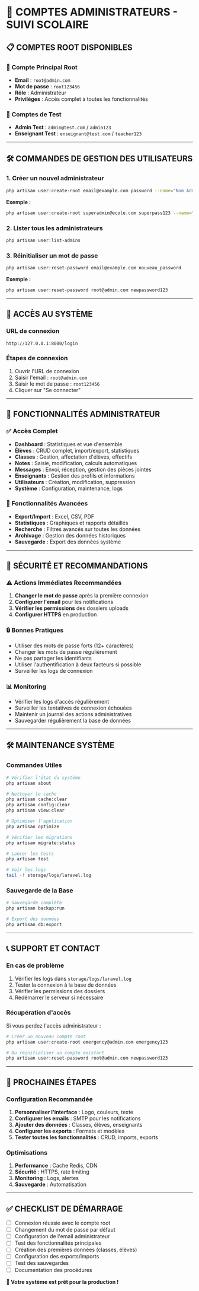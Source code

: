 # 🔐 COMPTES ADMINISTRATEURS - SUIVI SCOLAIRE

## 📋 **COMPTES ROOT DISPONIBLES**

### 🎯 **Compte Principal Root**
- **Email** : `root@admin.com`
- **Mot de passe** : `root123456`
- **Rôle** : Administrateur
- **Privilèges** : Accès complet à toutes les fonctionnalités

### 🔧 **Comptes de Test**
- **Admin Test** : `admin@test.com` / `admin123`
- **Enseignant Test** : `enseignant@test.com` / `teacher123`

---

## 🛠️ **COMMANDES DE GESTION DES UTILISATEURS**

### **1. Créer un nouvel administrateur**
```bash
php artisan user:create-root email@example.com password --name="Nom Administrateur"
```

**Exemple :**
```bash
php artisan user:create-root superadmin@ecole.com superpass123 --name="Super Admin"
```

### **2. Lister tous les administrateurs**
```bash
php artisan user:list-admins
```

### **3. Réinitialiser un mot de passe**
```bash
php artisan user:reset-password email@example.com nouveau_password
```

**Exemple :**
```bash
php artisan user:reset-password root@admin.com newpassword123
```

---

## 🔑 **ACCÈS AU SYSTÈME**

### **URL de connexion**
```
http://127.0.0.1:8000/login
```

### **Étapes de connexion**
1. Ouvrir l'URL de connexion
2. Saisir l'email : `root@admin.com`
3. Saisir le mot de passe : `root123456`
4. Cliquer sur "Se connecter"

---

## 🎯 **FONCTIONNALITÉS ADMINISTRATEUR**

### **✅ Accès Complet**
- **Dashboard** : Statistiques et vue d'ensemble
- **Élèves** : CRUD complet, import/export, statistiques
- **Classes** : Gestion, affectation d'élèves, effectifs
- **Notes** : Saisie, modification, calculs automatiques
- **Messages** : Envoi, réception, gestion des pièces jointes
- **Enseignants** : Gestion des profils et informations
- **Utilisateurs** : Création, modification, suppression
- **Système** : Configuration, maintenance, logs

### **🔧 Fonctionnalités Avancées**
- **Export/Import** : Excel, CSV, PDF
- **Statistiques** : Graphiques et rapports détaillés
- **Recherche** : Filtres avancés sur toutes les données
- **Archivage** : Gestion des données historiques
- **Sauvegarde** : Export des données système

---

## 🚨 **SÉCURITÉ ET RECOMMANDATIONS**

### **⚠️ Actions Immédiates Recommandées**
1. **Changer le mot de passe** après la première connexion
2. **Configurer l'email** pour les notifications
3. **Vérifier les permissions** des dossiers uploads
4. **Configurer HTTPS** en production

### **🔒 Bonnes Pratiques**
- Utiliser des mots de passe forts (12+ caractères)
- Changer les mots de passe régulièrement
- Ne pas partager les identifiants
- Utiliser l'authentification à deux facteurs si possible
- Surveiller les logs de connexion

### **📊 Monitoring**
- Vérifier les logs d'accès régulièrement
- Surveiller les tentatives de connexion échouées
- Maintenir un journal des actions administratives
- Sauvegarder régulièrement la base de données

---

## 🛠️ **MAINTENANCE SYSTÈME**

### **Commandes Utiles**
```bash
# Vérifier l'état du système
php artisan about

# Nettoyer le cache
php artisan cache:clear
php artisan config:clear
php artisan view:clear

# Optimiser l'application
php artisan optimize

# Vérifier les migrations
php artisan migrate:status

# Lancer les tests
php artisan test

# Voir les logs
tail -f storage/logs/laravel.log
```

### **Sauvegarde de la Base**
```bash
# Sauvegarde complète
php artisan backup:run

# Export des données
php artisan db:export
```

---

## 📞 **SUPPORT ET CONTACT**

### **En cas de problème**
1. Vérifier les logs dans `storage/logs/laravel.log`
2. Tester la connexion à la base de données
3. Vérifier les permissions des dossiers
4. Redémarrer le serveur si nécessaire

### **Récupération d'accès**
Si vous perdez l'accès administrateur :
```bash
# Créer un nouveau compte root
php artisan user:create-root emergency@admin.com emergency123

# Ou réinitialiser un compte existant
php artisan user:reset-password root@admin.com newpassword123
```

---

## 🎯 **PROCHAINES ÉTAPES**

### **Configuration Recommandée**
1. **Personnaliser l'interface** : Logo, couleurs, texte
2. **Configurer les emails** : SMTP pour les notifications
3. **Ajouter des données** : Classes, élèves, enseignants
4. **Configurer les exports** : Formats et modèles
5. **Tester toutes les fonctionnalités** : CRUD, imports, exports

### **Optimisations**
1. **Performance** : Cache Redis, CDN
2. **Sécurité** : HTTPS, rate limiting
3. **Monitoring** : Logs, alertes
4. **Sauvegarde** : Automatisation

---

## ✅ **CHECKLIST DE DÉMARRAGE**

- [ ] Connexion réussie avec le compte root
- [ ] Changement du mot de passe par défaut
- [ ] Configuration de l'email administrateur
- [ ] Test des fonctionnalités principales
- [ ] Création des premières données (classes, élèves)
- [ ] Configuration des exports/imports
- [ ] Test des sauvegardes
- [ ] Documentation des procédures

**🎉 Votre système est prêt pour la production !** 